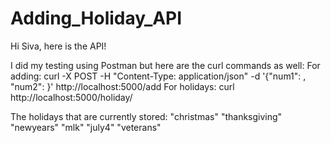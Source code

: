 # Adding_Holiday_API
Hi Siva, here is the API!

I did my testing using Postman but here are the curl commands as well:
For adding: curl -X POST -H "Content-Type: application/json" -d '{"num1": <NUM1>, "num2": <NUM2>}' http://localhost:5000/add
For holidays: curl http://localhost:5000/holiday/<HOLIDAYNAME>

The holidays that are currently stored:
        "christmas"
        "thanksgiving"
        "newyears"
        "mlk"
        "july4"
        "veterans"
